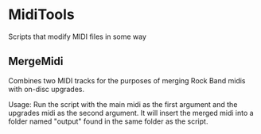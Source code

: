 # MidiTools
Scripts that modify MIDI files in some way

## MergeMidi

Combines two MIDI tracks for the purposes of merging Rock Band midis with on-disc upgrades.

Usage: Run the script with the main midi as the first argument and the upgrades midi as the second argument. It will insert the merged midi into a folder named "output" found in the same folder as the script.